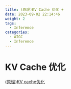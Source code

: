 ```yaml
---
title: (原理)KV Cache 优化 +
date: 2023-09-02 22:14:46
weight: 2
tags:
  - Inference
categories: 
  - AIGC
  - Inference 
---
```


<p></p>
<!-- more -->

# KV Cache 优化
[(原理)KV cache优化](https://candied-skunk-1ca.notion.site/KV-cache-bd0a35015c9845bd8e17d5c902dba152?pvs=4)

